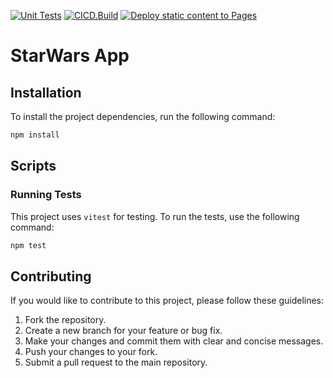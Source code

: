 
[![Unit Tests](https://github.com/urikhaimov/star-wars-app/actions/workflows/unit.yml/badge.svg)](https://github.com/urikhaimov/star-wars-app/actions/workflows/unit.yml)
[![CICD.Build](https://github.com/urikhaimov/star-wars-app/actions/workflows/build.yml/badge.svg)](https://github.com/urikhaimov/star-wars-app/actions/workflows/build.yml)
[![Deploy static content to Pages](https://github.com/urikhaimov/star-wars-app/actions/workflows/static.yml/badge.svg)](https://github.com/urikhaimov/star-wars-app/actions/workflows/static.yml)


# StarWars App
    
## Installation

To install the project dependencies, run the following command:

```bash
npm install
```

## Scripts

### Running Tests

This project uses `vitest` for testing. To run the tests, use the following command:

```bash
npm test
```

## Contributing

If you would like to contribute to this project, please follow these guidelines:

1. Fork the repository.
2. Create a new branch for your feature or bug fix.
3. Make your changes and commit them with clear and concise messages.
4. Push your changes to your fork.
5. Submit a pull request to the main repository.

